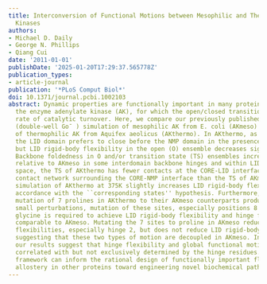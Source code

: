 ```yaml
---
title: Interconversion of Functional Motions between Mesophilic and Thermophilic Adenylate
  Kinases
authors:
- Michael D. Daily
- George N. Phillips
- Qiang Cui
date: '2011-01-01'
publishDate: '2025-01-20T17:29:37.565778Z'
publication_types:
- article-journal
publication: '*PLoS Comput Biol*'
doi: 10.1371/journal.pcbi.1002103
abstract: Dynamic properties are functionally important in many proteins, including
  the enzyme adenylate kinase (AK), for which the open/closed transition limits the
  rate of catalytic turnover. Here, we compare our previously published coarse-grained
  (double-well Go¯ ) simulation of mesophilic AK from E. coli (AKmeso) to simulations
  of thermophilic AK from Aquifex aeolicus (AKthermo). In AKthermo, as with AKmeso,
  the LID domain prefers to close before the NMP domain in the presence of ligand,
  but LID rigid-body flexibility in the open (O) ensemble decreases significantly.
  Backbone foldedness in O and/or transition state (TS) ensembles increases significantly
  relative to AKmeso in some interdomain backbone hinges and within LID. In contact
  space, the TS of AKthermo has fewer contacts at the CORE-LID interface but a stronger
  contact network surrounding the CORE-NMP interface than the TS of AKmeso. A ``heated''
  simulation of AKthermo at 375K slightly increases LID rigid-body flexibility in
  accordance with the ``corresponding states'' hypothesis. Furthermore, while computational
  mutation of 7 prolines in AKthermo to their AKmeso counterparts produces similar
  small perturbations, mutation of these sites, especially positions 8 and 155, to
  glycine is required to achieve LID rigid-body flexibility and hinge flexibilities
  comparable to AKmeso. Mutating the 7 sites to proline in AKmeso reduces some hinges'
  flexibilities, especially hinge 2, but does not reduce LID rigid-body flexibility,
  suggesting that these two types of motion are decoupled in AKmeso. In conclusion,
  our results suggest that hinge flexibility and global functional motions alike are
  correlated with but not exclusively determined by the hinge residues. This mutational
  framework can inform the rational design of functionally important flexibility and
  allostery in other proteins toward engineering novel biochemical pathways.
---
```

